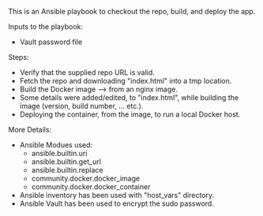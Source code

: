 This is an Ansible playbook to checkout the repo, build, and deploy the app.

Inputs to the playbook:
 - Vault password file

Steps:
 - Verify that the supplied repo URL is valid.
 - Fetch the repo and downloading "index.html" into a tmp location.
 - Build the Docker image --> from an nginx image.
 - Some details were added/edited, to "index.html", while building the image (version, build number, ... etc.).
 - Deploying the container, from the image, to run a local Docker host.

More Details:
 - Ansible Modues used:
    - ansible.builtin.uri
    - ansible.builtin.get_url
    - ansible.builtin.replace
    - community.docker.docker_image
    - community.docker.docker_container
 - Ansible inventory has been used with "host_vars" directory.
 - Ansible Vault has been used to encrypt the sudo password.
